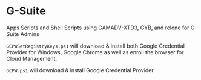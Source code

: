 # G-Suite
Apps Scripts and Shell Scripts using GAMADV-XTD3, GYB, and rclone for G Suite Admins

`GCPWSetRegistryKeys.ps1` will download & install both Google Credential Provider for Windows, Google Chrome as well as enroll the browser for Cloud Management.

`GCPW.ps1` will download & install Google Credential Provider